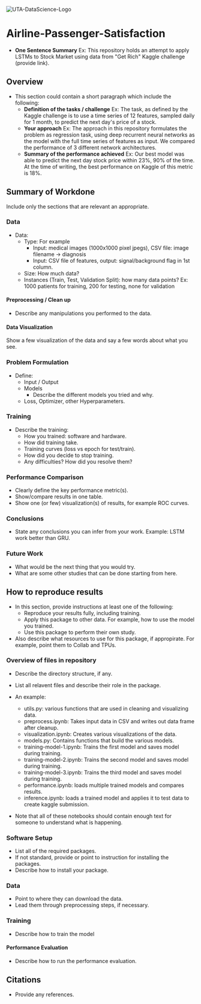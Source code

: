 ![UTA-DataScience-Logo](https://github.com/user-attachments/assets/6d626bcc-5430-4356-927b-97764939109d)

# Airline-Passenger-Satisfaction
* **One Sentence Summary** Ex: This repository holds an attempt to apply LSTMs to Stock Market using data from
"Get Rich" Kaggle challenge (provide link). 

## Overview

* This section could contain a short paragraph which include the following:
  * **Definition of the tasks / challenge**  Ex: The task, as defined by the Kaggle challenge is to use a time series of 12 features, sampled daily for 1 month, to predict the next day's price of a stock.
  * **Your approach** Ex: The approach in this repository formulates the problem as regression task, using deep recurrent neural networks as the model with the full time series of features as input. We compared the performance of 3 different network architectures.
  * **Summary of the performance achieved** Ex: Our best model was able to predict the next day stock price within 23%, 90% of the time. At the time of writing, the best performance on Kaggle of this metric is 18%.

## Summary of Workdone

Include only the sections that are relevant an appropriate.

### Data

* Data:
  * Type: For example
    * Input: medical images (1000x1000 pixel jpegs), CSV file: image filename -> diagnosis
    * Input: CSV file of features, output: signal/background flag in 1st column.
  * Size: How much data?
  * Instances (Train, Test, Validation Split): how many data points? Ex: 1000 patients for training, 200 for testing, none for validation

#### Preprocessing / Clean up

* Describe any manipulations you performed to the data.

#### Data Visualization

Show a few visualization of the data and say a few words about what you see.

### Problem Formulation

* Define:
  * Input / Output
  * Models
    * Describe the different models you tried and why.
  * Loss, Optimizer, other Hyperparameters.

### Training

* Describe the training:
  * How you trained: software and hardware.
  * How did training take.
  * Training curves (loss vs epoch for test/train).
  * How did you decide to stop training.
  * Any difficulties? How did you resolve them?

### Performance Comparison

* Clearly define the key performance metric(s).
* Show/compare results in one table.
* Show one (or few) visualization(s) of results, for example ROC curves.

### Conclusions

* State any conclusions you can infer from your work. Example: LSTM work better than GRU.

### Future Work

* What would be the next thing that you would try.
* What are some other studies that can be done starting from here.

## How to reproduce results

* In this section, provide instructions at least one of the following:
   * Reproduce your results fully, including training.
   * Apply this package to other data. For example, how to use the model you trained.
   * Use this package to perform their own study.
* Also describe what resources to use for this package, if appropirate. For example, point them to Collab and TPUs.

### Overview of files in repository

* Describe the directory structure, if any.
* List all relavent files and describe their role in the package.
* An example:
  * utils.py: various functions that are used in cleaning and visualizing data.
  * preprocess.ipynb: Takes input data in CSV and writes out data frame after cleanup.
  * visualization.ipynb: Creates various visualizations of the data.
  * models.py: Contains functions that build the various models.
  * training-model-1.ipynb: Trains the first model and saves model during training.
  * training-model-2.ipynb: Trains the second model and saves model during training.
  * training-model-3.ipynb: Trains the third model and saves model during training.
  * performance.ipynb: loads multiple trained models and compares results.
  * inference.ipynb: loads a trained model and applies it to test data to create kaggle submission.

* Note that all of these notebooks should contain enough text for someone to understand what is happening.

### Software Setup
* List all of the required packages.
* If not standard, provide or point to instruction for installing the packages.
* Describe how to install your package.

### Data

* Point to where they can download the data.
* Lead them through preprocessing steps, if necessary.

### Training

* Describe how to train the model

#### Performance Evaluation

* Describe how to run the performance evaluation.


## Citations

* Provide any references.







